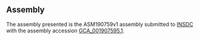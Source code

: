 

Assembly
--------

The assembly presented is the ASM190759v1 assembly submitted to
[INSDC](http://www.insdc.org) with the assembly accession
[GCA\_001907595.1](http://www.ebi.ac.uk/ena/data/view/GCA_001907595.1).

